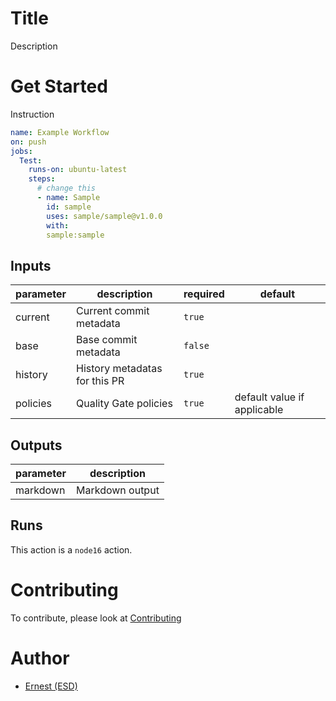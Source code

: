 # Title

Description

# Get Started

Instruction

```yaml
name: Example Workflow
on: push
jobs:
  Test:
    runs-on: ubuntu-latest
    steps:
      # change this
      - name: Sample
        id: sample
        uses: sample/sample@v1.0.0
        with:
        sample:sample
```

<!-- prettier-ignore-start -->
<!-- action-docs-inputs -->
## Inputs

| parameter | description | required | default |
| --- | --- | --- | --- |
| current | Current commit metadata | `true` |  |
| base | Base commit metadata | `false` |  |
| history | History metadatas for this PR | `true` |  |
| policies | Quality Gate policies | `true` | default value if applicable |
<!-- action-docs-inputs -->

<!-- action-docs-outputs -->
## Outputs

| parameter | description |
| --- | --- |
| markdown | Markdown output |
<!-- action-docs-outputs -->

<!-- action-docs-runs -->
## Runs

This action is a `node16` action.
<!-- action-docs-runs -->

<!-- prettier-ignore-end -->

# Contributing

To contribute, please look at [Contributing](./Contributing.md)

# Author

- [Ernest (ESD)](mailto:ernest@tr8.io)
